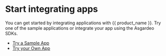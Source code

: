 # Start integrating apps

You can get started by integrating applications with {{ product_name }}. Try one of the sample applications or integrate your app using the Asgardeo SDKs.

- [Try a Sample App]({{base_path}}/get-started/try-samples/)
- [Try your Own App]({{base_path}}/get-started/try-your-own-app/)
